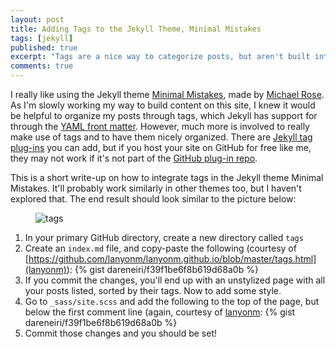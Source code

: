 ```yaml
---
layout: post
title: Adding Tags to the Jekyll Theme, Minimal Mistakes
tags: [jekyll]
published: true
excerpt: "Tags are a nice way to categorize posts, but aren't built into some themes. The jekyll theme Minimal Mistakes is awesome, and I provide detail on how to integrate tags."
comments: true
---
```


I really like using the Jekyll theme [Minimal Mistakes](https://mademistakes.com/work/minimal-mistakes-jekyll-theme/), made by [Michael Rose](https://mademistakes.com/). As I'm slowly working my way to build content on this site, I knew it would be helpful to organize my posts through tags, which Jekyll has support for through the [YAML front matter](http://jekyllbootstrap.com/lessons/jekyll-introduction.html#toc_9). However, much more is involved to really make use of tags and to have them nicely organized. There are [Jekyll tag plug-ins](http://jekyllrb.com/docs/plugins/#tags) you can add, but if you host your site on GitHub for free like me, they may not work if it's not part of the [GitHub plug-in repo](https://help.github.com/articles/using-jekyll-plugins-with-github-pages/).

This is a short write-up on how to integrate tags in the Jekyll theme Minimal Mistakes. It'll probably work similarly in other themes too, but I haven't explored that. The end result should look similar to the picture below:

<figure>
    <img src="{{ site.url }}/images/jekylltags.png" alt="tags">
</figure>

1. In your primary GitHub directory, create a new directory called `tags`
2. Create an `index.md` file, and copy-paste the following (courtesy of [https://github.com/lanyonm/lanyonm.github.io/blob/master/tags.html](lanyonm)):
{% gist dareneiri/f39f1be6f8b619d68a0b %}
3. If you commit the changes, you'll end up with an unstylized page with all your posts listed, sorted by their tags. Now to add some style.
4. Go to `_sass/site.scss` and add the following to the top of the page, but below the first comment line (again, courtesy of [lanyonm](https://github.com/lanyonm/lanyonm.github.io/blob/master/_sass/main.scss):
{% gist dareneiri/f39f1be6f8b619d68a0b %}
5. Commit those changes and you should be set!
